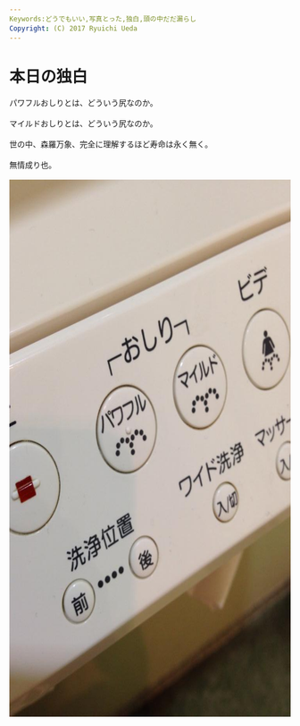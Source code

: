 ```yaml
---
Keywords:どうでもいい,写真とった,独白,頭の中だだ漏らし
Copyright: (C) 2017 Ryuichi Ueda
---
```


# 本日の独白
パワフルおしりとは、どういう尻なのか。<br />
<br />
マイルドおしりとは、どういう尻なのか。<br />
<br />
世の中、森羅万象、完全に理解するほど寿命は永く無く。<br />
<br />
無情成り也。<br />
<br />
<a href="1469813_10201895536657266_1352030823_n.jpg"><img src="1469813_10201895536657266_1352030823_n.jpg" alt="1469813_10201895536657266_1352030823_n" width="720" height="960" class="aligncenter size-full wp-image-1568" /></a>
